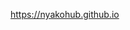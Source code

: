 <https://nyakohub.github.io>

[Visual Studio下载与安装.md]: blob/master/ASP.NET/Visual%20Studio下载与安装.md

